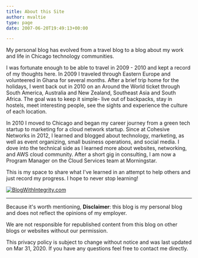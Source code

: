 ```yaml
---
title: About this Site
author: mvaltie
type: page
date: 2007-06-20T19:49:13+00:00

---
```


My personal blog has evolved from a travel blog to a blog about my work and life in Chicago technology communities. 

I was fortunate enough to be able to travel in 2009 - 2010 and kept a record of my thoughts here.
In 2009 I traveled through Eastern Europe and volunteered in Ghana for several months. After a brief trip home for the holidays, I went back out in 2010 on an Around the World ticket through South America, Australia and New Zealand, Southeast Asia and South Africa. The goal was to keep it simple- live out of backpacks, stay in hostels, meet interesting people, see the sights and experience the culture of each location.

In 2010 I moved  to Chicago and began my career journey from a green tech startup to marketing for a cloud network startup. Since at Cohesive Networks in 2012, I learned and blogged about technology, marketing, as well as event organizing, small business operations, and social media. I dove into the  technical side as I learned more about websites, networking, and AWS cloud community. After a short gig in consulting, I am now a Program Manager on the Cloud Services team at Morningstar. 

This is my space to share what I've learned in an attempt to help others and just record my progress. I hope to never stop learning!


[<img class="aligncenter" src="http://www.blogwithintegrity.com/badges/BWI_125sq.jpg" alt="BlogWithIntegrity.com" border="0" />][1]

 [1]: http://www.blogwithintegrity.com/
****

Because it's worth mentioning, **Disclaimer**: this blog is my personal blog and does not reflect the opinions of my employer.

We are not responsible for republished content from this blog on other blogs or websites without our permission.

This privacy policy is subject to change without notice and was last updated on Mar 31, 2020. If you have any questions feel free to contact me directly.